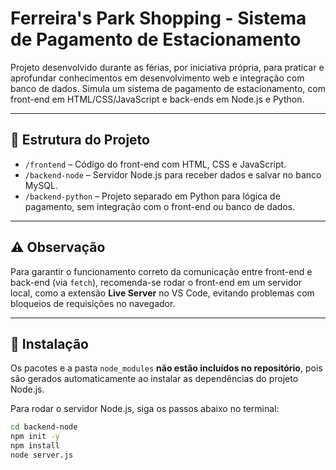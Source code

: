 # Ferreira's Park Shopping - Sistema de Pagamento de Estacionamento

Projeto desenvolvido durante as férias, por iniciativa própria, para praticar e aprofundar conhecimentos em desenvolvimento web e integração com banco de dados. Simula um sistema de pagamento de estacionamento, com front-end em HTML/CSS/JavaScript e back-ends em Node.js e Python.

---

## 📁 Estrutura do Projeto

- `/frontend` – Código do front-end com HTML, CSS e JavaScript.  
- `/backend-node` – Servidor Node.js para receber dados e salvar no banco MySQL.  
- `/backend-python` – Projeto separado em Python para lógica de pagamento, sem integração com o front-end ou banco de dados.

---

## ⚠️ Observação

Para garantir o funcionamento correto da comunicação entre front-end e back-end (via `fetch`), recomenda-se rodar o front-end em um servidor local, como a extensão **Live Server** no VS Code, evitando problemas com bloqueios de requisições no navegador.

---

## 🧶 Instalação

Os pacotes e a pasta `node_modules` **não estão incluídos no repositório**, pois são gerados automaticamente ao instalar as dependências do projeto Node.js.

Para rodar o servidor Node.js, siga os passos abaixo no terminal:

```bash
cd backend-node
npm init -y
npm install
node server.js
